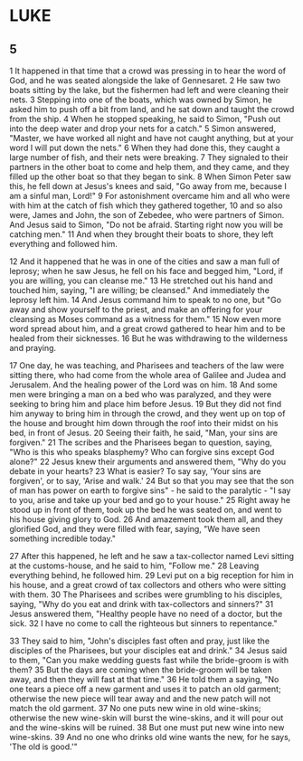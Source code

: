 # LUKE

## 5

1 It happened in that time that a crowd was pressing in to hear the word of God, and he was seated alongside the lake of Gennesaret. 2 He saw two boats sitting by the lake, but the fishermen had left and were cleaning their nets. 3 Stepping into one of the boats, which was owned by Simon, he asked him to push off a bit from land, and he sat down and taught the crowd from the ship. 4 When he stopped speaking, he said to Simon, "Push out into the deep water and drop your nets for a catch." 5 Simon answered, "Master, we have worked all night and have not caught anything, but at your word I will put down the nets." 6 When they had done this, they caught a large number of fish, and their nets were breaking. 7 They signaled to their partners in the other boat to come and help them, and they came, and they filled up the other boat so that they began to sink. 8 When Simon Peter saw this, he fell down at Jesus's knees and said, "Go away from me, because I am a sinful man, Lord!" 9 For astonishment overcame him and all who were with him at the catch of fish which they gathered together, 10 and so also were, James and John, the son of Zebedee, who were partners of Simon. And Jesus said to Simon, "Do not be afraid. Starting right now you will be catching men." 11 And when they brought their boats to shore, they left everything and followed him. 

12 And it happened that he was in one of the cities and saw a man full of leprosy; when he saw Jesus, he fell on his face and begged him, "Lord, if you are willing, you can cleanse me." 13 He stretched out his hand and touched him, saying, "I are willing; be cleansed." And immediately the leprosy left him. 14 And Jesus command him to speak to no one, but "Go away and show yourself to the priest, and make an offering for your cleansing as Moses command as a witness for them." 15 Now even more word spread about him, and a great crowd gathered to hear him and to be healed from their sicknesses. 16 But he was withdrawing to the wilderness and praying.

17 One day, he was teaching, and Pharisees and teachers of the law were sitting there, who had come from the whole area of Galilee and Judea and Jerusalem. And the healing power of the Lord was on him. 18 And some men were bringing a man on a bed who was paralyzed, and they were seeking to bring him and place him before Jesus. 19 But they did not find him anyway to bring him in through the crowd, and they went up on top of the house and brought him down through the roof into their midst on his bed, in front of Jesus. 20 Seeing their faith, he said, "Man, your sins are forgiven." 21 The scribes and the Pharisees began to question, saying, "Who is this who speaks blasphemy? Who can forgive sins except God alone?" 22 Jesus knew their arguments and answered them, "Why do you debate in your hearts? 23 What is easier? To say say, 'Your sins are forgiven', or to say, 'Arise and walk.' 24 But so that you may see that the son of man has power on earth to forgive sins" - he said to the paralytic - "I say to you, arise and take up your bed and go to your house." 25 Right away he stood up in front of them, took up the bed he was seated on, and went to his house giving glory to God. 26 And amazement took them all, and they glorified God, and they were filled with fear, saying, "We have seen something incredible today."

27 After this happened, he left and he saw a tax-collector named Levi sitting at the customs-house, and he said to him, "Follow me." 28 Leaving everything behind, he followed him. 29 Levi put on a big reception for him in his house, and a great crowd of tax collectors and others who were sitting with them. 30 The Pharisees and scribes were grumbling to his disciples, saying, "Why do you eat and drink with tax-collectors and sinners?" 31 Jesus answered them, "Healthy people have no need of a doctor, but the sick. 32 I have no come to call the righteous but sinners to repentance." 

33 They said to him, "John's disciples fast often and pray, just like the disciples of the Pharisees, but your disciples eat and drink." 34 Jesus said to them, "Can you make wedding guests fast while the bride-groom is with them? 35 But the days are coming when the bride-groom will be taken away, and then they will fast at that time." 36 He told them a saying, "No one tears a piece off a new garment and uses it to patch an old garment; otherwise the new piece will tear away and and the new patch will not match the old garment. 37 No one puts new wine in old wine-skins; otherwise the new wine-skin will burst the wine-skins, and it will pour out and the wine-skins will be ruined. 38 But one must put new wine into new wine-skins. 39 And no one who drinks old wine wants the new, for he says, 'The old is good.'"